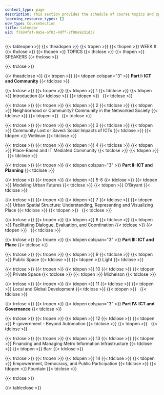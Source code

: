 ```yaml
---
content_type: page
description: This section provides the schedule of course topics and speakers.
learning_resource_types: []
ocw_type: CourseSection
title: Calendar
uid: f7604faf-9a5e-af03-4dff-2f88e92d1d37
---
```


{{< tableopen >}}
{{< theadopen >}}
{{< tropen >}}
{{< thopen >}}
WEEK #
{{< thclose >}}
{{< thopen >}}
TOPICS
{{< thclose >}}
{{< thopen >}}
SPEAKERS
{{< thclose >}}

{{< trclose >}}

{{< theadclose >}}
{{< tropen >}}
{{< tdopen colspan="3" >}}
**Part I: ICT and Community**
{{< tdclose >}}

{{< trclose >}}
{{< tropen >}}
{{< tdopen >}}
1
{{< tdclose >}}
{{< tdopen >}}
Introduction
{{< tdclose >}}
{{< tdopen >}}
 
{{< tdclose >}}

{{< trclose >}}
{{< tropen >}}
{{< tdopen >}}
2
{{< tdclose >}}
{{< tdopen >}}
Neighborhood or Community? Community in the Networked Society
{{< tdclose >}}
{{< tdopen >}}
 
{{< tdclose >}}

{{< trclose >}}
{{< tropen >}}
{{< tdopen >}}
3
{{< tdclose >}}
{{< tdopen >}}
Community Lost or Saved: Social Impacts of ICTs
{{< tdclose >}}
{{< tdopen >}}
Wellman
{{< tdclose >}}

{{< trclose >}}
{{< tropen >}}
{{< tdopen >}}
4
{{< tdclose >}}
{{< tdopen >}}
Place-Based and IT Mediated Community
{{< tdclose >}}
{{< tdopen >}}
 
{{< tdclose >}}

{{< trclose >}}
{{< tropen >}}
{{< tdopen colspan="3" >}}
**Part II: ICT and Planning**
{{< tdclose >}}

{{< trclose >}}
{{< tropen >}}
{{< tdopen >}}
5-6
{{< tdclose >}}
{{< tdopen >}}
Modeling Urban Futures
{{< tdclose >}}
{{< tdopen >}}
O'Bryant
{{< tdclose >}}

{{< trclose >}}
{{< tropen >}}
{{< tdopen >}}
7
{{< tdclose >}}
{{< tdopen >}}
Urban Spatial Structure: Understanding, Representing and Visualizing Place
{{< tdclose >}}
{{< tdopen >}}
 
{{< tdclose >}}

{{< trclose >}}
{{< tropen >}}
{{< tdopen >}}
8
{{< tdclose >}}
{{< tdopen >}}
Facilitating Dialogue, Evaluation, and Coordination
{{< tdclose >}}
{{< tdopen >}}
 
{{< tdclose >}}

{{< trclose >}}
{{< tropen >}}
{{< tdopen colspan="3" >}}
**Part III: ICT and Place**
{{< tdclose >}}

{{< trclose >}}
{{< tropen >}}
{{< tdopen >}}
9
{{< tdclose >}}
{{< tdopen >}}
Public Space
{{< tdclose >}}
{{< tdopen >}}
Light
{{< tdclose >}}

{{< trclose >}}
{{< tropen >}}
{{< tdopen >}}
10
{{< tdclose >}}
{{< tdopen >}}
Private Space
{{< tdclose >}}
{{< tdopen >}}
Michelson
{{< tdclose >}}

{{< trclose >}}
{{< tropen >}}
{{< tdopen >}}
11
{{< tdclose >}}
{{< tdopen >}}
Local and Global Development
{{< tdclose >}}
{{< tdopen >}}
 
{{< tdclose >}}

{{< trclose >}}
{{< tropen >}}
{{< tdopen colspan="3" >}}
**Part IV: ICT and Governance**
{{< tdclose >}}

{{< trclose >}}
{{< tropen >}}
{{< tdopen >}}
12
{{< tdclose >}}
{{< tdopen >}}
E-government - Beyond Automation
{{< tdclose >}}
{{< tdopen >}}
 
{{< tdclose >}}

{{< trclose >}}
{{< tropen >}}
{{< tdopen >}}
13
{{< tdclose >}}
{{< tdopen >}}
Financing and Managing Metro Information Infrastructure
{{< tdclose >}}
{{< tdopen >}}
Barr
{{< tdclose >}}

{{< trclose >}}
{{< tropen >}}
{{< tdopen >}}
14
{{< tdclose >}}
{{< tdopen >}}
Empowerment, Democracy, and Public Participation
{{< tdclose >}}
{{< tdopen >}}
Fountain
{{< tdclose >}}

{{< trclose >}}

{{< tableclose >}}